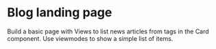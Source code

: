 # Blog landing page

Build a basic page with Views to list news articles from tags in the Card component. Use viewmodes to show a simple list of items.

